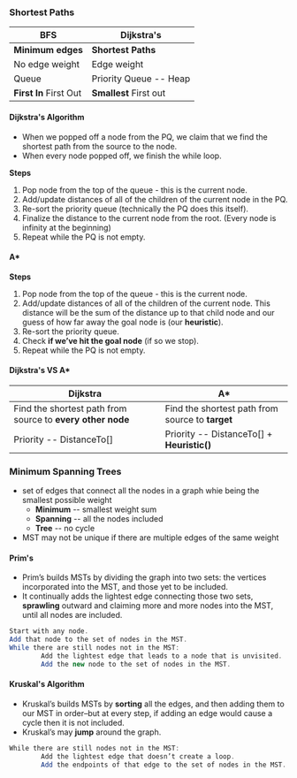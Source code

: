 ### Shortest Paths

| BFS                    | Dijkstra's             |
| ---------------------- | ---------------------- |
| **Minimum edges**      | **Shortest Paths**     |
| No edge weight         | Edge weight            |
| Queue                  | Priority Queue -- Heap |
| **First In** First Out | **Smallest** First out |

#### Dijkstra's Algorithm

* When we popped off a node from the PQ, we claim that we find the shortest path from the source to the node.
* When every node popped off, we finish the while loop.

**Steps**

1. Pop node from the top of the queue - this is the current node.
2. Add/update distances of all of the children of the current node in the PQ.
3. Re-sort the priority queue (technically the PQ does this itself).
4. Finalize the distance to the current node from the root. (Every node is infinity at the beginning)
5. Repeat while the PQ is not empty.

#### A*

**Steps**

1. Pop node from the top of the queue - this is the current node.
2. Add/update distances of all of the children of the current node. This distance will be the sum of the distance up to that child node and our guess of how far away the goal node is (our **heuristic**).
3. Re-sort the priority queue.
4. Check **if we’ve hit the goal node** (if so we stop).
5. Repeat while the PQ is not empty.

#### Dijkstra's VS A*

| Dijkstra                                                   | A*                                               |
| ---------------------------------------------------------- | ------------------------------------------------ |
| Find the shortest path from source to **every other node** | Find the shortest path from source to **target** |
| Priority -- DistanceTo[]                                   | Priority -- DistanceTo[] + **Heuristic()**       |



### Minimum Spanning Trees

* set of edges that connect all the nodes in a graph whie being the smallest possible weight
  * **Minimum** -- smallest weight sum
  * **Spanning** -- all the nodes included
  * **Tree** -- no cycle
* MST may not be unique if there are multiple edges of the same weight

#### Prim's

* Prim’s builds MSTs by dividing the graph into two sets: the vertices incorporated into the MST, and those yet to be included. 
* It continually adds the lightest edge connecting those two sets, **sprawling** outward and claiming more and more nodes into the MST, until all nodes are included.

```java
Start with any node.
Add that node to the set of nodes in the MST.
While there are still nodes not in the MST:
		Add the lightest edge that leads to a node that is unvisited.
		Add the new node to the set of nodes in the MST.
```

#### Kruskal's Algorithm

* Kruskal’s builds MSTs by **sorting** all the edges, and then adding them to our MST in order–but at every step, if adding an edge would cause a cycle then it is not included. 
* Kruskal’s may **jump** around the graph. 

```java
While there are still nodes not in the MST:
		Add the lightest edge that doesn’t create a loop.
		Add the endpoints of that edge to the set of nodes in the MST.
```


